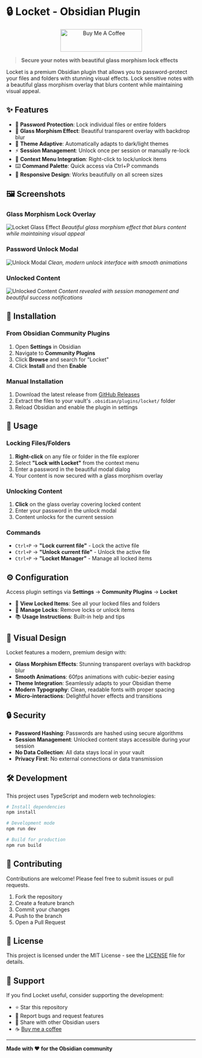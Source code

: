 # 🔒 Locket - Obsidian Plugin

<p align="center">
  <a href="https://buymeacoffee.com/mojihad" target="_blank">
    <img src="https://cdn.buymeacoffee.com/buttons/v2/default-yellow.png" alt="Buy Me A Coffee" style="height: 60px !important;width: 217px !important;" >
  </a>
</p>

> **Secure your notes with beautiful glass morphism lock effects**

Locket is a premium Obsidian plugin that allows you to password-protect your files and folders with stunning visual effects. Lock sensitive notes with a beautiful glass morphism overlay that blurs content while maintaining visual appeal.

## ✨ Features

- 🔐 **Password Protection**: Lock individual files or entire folders
- 🎨 **Glass Morphism Effect**: Beautiful transparent overlay with backdrop blur
- 🌙 **Theme Adaptive**: Automatically adapts to dark/light themes
- ⚡ **Session Management**: Unlock once per session or manually re-lock
- 🎯 **Context Menu Integration**: Right-click to lock/unlock items
- ⌨️ **Command Palette**: Quick access via Ctrl+P commands
- 📱 **Responsive Design**: Works beautifully on all screen sizes

## 🖼️ Screenshots

### Glass Morphism Lock Overlay
![Locket Glass Effect](./images/locket-glass-overlay.png)
*Beautiful glass morphism effect that blurs content while maintaining visual appeal*

### Password Unlock Modal
![Unlock Modal](./images/unlock.png)
*Clean, modern unlock interface with smooth animations*

### Unlocked Content
![Unlocked Content](./images/locket-unlocked-content.png)
*Content revealed with session management and beautiful success notifications*

## 🚀 Installation

### From Obsidian Community Plugins
1. Open **Settings** in Obsidian
2. Navigate to **Community Plugins**
3. Click **Browse** and search for "Locket"
4. Click **Install** and then **Enable**

### Manual Installation
1. Download the latest release from [GitHub Releases](https://github.com/24mjihad/locket/releases)
2. Extract the files to your vault's `.obsidian/plugins/locket/` folder
3. Reload Obsidian and enable the plugin in settings

## 📖 Usage

### Locking Files/Folders
1. **Right-click** on any file or folder in the file explorer
2. Select **"Lock with Locket"** from the context menu
3. Enter a password in the beautiful modal dialog
4. Your content is now secured with a glass morphism overlay

### Unlocking Content
1. **Click** on the glass overlay covering locked content
2. Enter your password in the unlock modal
3. Content unlocks for the current session

### Commands
- `Ctrl+P` → **"Lock current file"** - Lock the active file
- `Ctrl+P` → **"Unlock current file"** - Unlock the active file
- `Ctrl+P` → **"Locket Manager"** - Manage all locked items

## ⚙️ Configuration

Access plugin settings via **Settings** → **Community Plugins** → **Locket**

- 📁 **View Locked Items**: See all your locked files and folders
- 🔧 **Manage Locks**: Remove locks or unlock items
- 📚 **Usage Instructions**: Built-in help and tips

## 🎨 Visual Design

Locket features a modern, premium design with:

- **Glass Morphism Effects**: Stunning transparent overlays with backdrop blur
- **Smooth Animations**: 60fps animations with cubic-bezier easing
- **Theme Integration**: Seamlessly adapts to your Obsidian theme
- **Modern Typography**: Clean, readable fonts with proper spacing
- **Micro-interactions**: Delightful hover effects and transitions

## 🔒 Security

- **Password Hashing**: Passwords are hashed using secure algorithms
- **Session Management**: Unlocked content stays accessible during your session
- **No Data Collection**: All data stays local in your vault
- **Privacy First**: No external connections or data transmission

## 🛠️ Development

This project uses TypeScript and modern web technologies:

```bash
# Install dependencies
npm install

# Development mode
npm run dev

# Build for production
npm run build
```

## 📝 Contributing

Contributions are welcome! Please feel free to submit issues or pull requests.

1. Fork the repository
2. Create a feature branch
3. Commit your changes
4. Push to the branch
5. Open a Pull Request

## 📄 License

This project is licensed under the MIT License - see the [LICENSE](LICENSE) file for details.

## 💖 Support

If you find Locket useful, consider supporting the development:

- ⭐ Star this repository
- 🐛 Report bugs and request features
- 💬 Share with other Obsidian users
- ☕ [Buy me a coffee](https://buymeacoffee.com/mojihad)

---

**Made with ❤️ for the Obsidian community**

